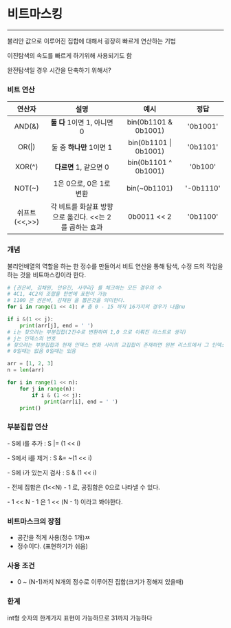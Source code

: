 # **비트마스킹**

------

불리안 값으로 이루어진 집합에 대해서 굉장히 빠르게 연산하는 기법

이진탐색의 속도를 빠르게 하기위해 사용되기도 함

완전탐색일 경우 시간을 단축하기 위해서?

### 비트 연산

|  **연산자**   |                        **설명**                        |       **예시**        | **정답**  |
| :-----------: | :----------------------------------------------------: | :-------------------: | :-------: |
|    AND(&)     |             **둘 다** 1이면  1,  아니면 0              | bin(0b1101 & 0b1001)  | '0b1001'  |
|    OR(\|)     |                둘 중 **하나만** 1이면 1                | bin(0b1101 \| 0b1001) | '0b1101'  |
|    XOR(^)     |                 **다르면** 1, 같으면 0                 | bin(0b1101 ^ 0b1001)  |  '0b100'  |
|    NOT(~)     |                1은 0으로, 0은 1로 변환                 |     bin(~0b1101)      | '-0b1110' |
| 쉬프트(<<,>>) | 각 비트를 화살표 방향으로 옮긴다. <<는 2를 곱하는 효과 |      0b0011 << 2      | '0b1100'  |

### 개념

불리언배열의 역할을 하는 한 정수를 만들어서 비트 연산을 통해 탐색, 수정 드의 작업을 하는 것을 비트마스킹이라 한다.

```python
# {권은비, 김채원, 안유진, 사쿠라} 를 체크하는 모든 경우의 수
# 4C1, 4C2의 조합을 한번에 표현이 가능
# 1100 은 권은비, 김채원 을 뽑은것을 의미한다.
for i in range(1 << 4): # 총 0 - 15 까지 16가지의 경우가 나옴nu
```

```python
if i &(1 << j):
    print(arr[j], end = ' ')
# i는 찾으려는 부분집합(2진수로 변환하여 1,0 으로 이뤄진 리스트로 생각)
# j는 인덱스의 번호
# 찾으려는 부분집합과 현재 인덱스 번화 사이의 교집합이 존재하면 원본 리스트에서 그 인덱스의 요소를 출력
# 0일때는 없음 0일때는 있음
```

```python
arr = [1, 2, 3]
n = len(arr)

for i in range(1 << n):
    for j in range(n):
        if i & (1 << j):
            print(arr[i], end = ' ')
    print()
```

### 부분집합 연산

\- S에 i를 추가 : S |= (1 << i)

 \- S에서 i를 제거 : S &= ~(1 << i)

 \- S에 i가 있는지 검사 : S & (1 << i)

 \- 전체 집합은 (1<<N) - 1 로, 공집합은 0으로 나타낼 수 있다.

 \- 1 << N - 1 은 1 << (N - 1) 이라고 봐야한다.

### 비트마스크의 장점

- 공간을 적게 사용(정수 1개)ㅉ
- 정수이다. (표현하기가 쉬움)

### 사용 조건

- 0 ~ (N-1)까지 N개의 정수로 이루어진 집합(크기가 정해져 있을때)

### 한계 

int형 숫자의 한계가지 표현이 가능하므로 31까지 가능하다 

